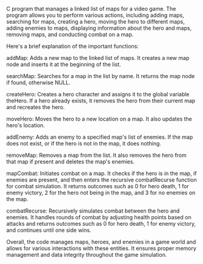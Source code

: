 C program that manages a linked list of maps for a video game. The program allows you to perform various actions, including adding maps, searching for maps, creating a hero, moving the hero to different maps, adding enemies to maps, displaying information about the hero and maps, removing maps, and conducting combat on a map.

Here's a brief explanation of the important functions:

addMap: Adds a new map to the linked list of maps. It creates a new map node and inserts it at the beginning of the list.

searchMap: Searches for a map in the list by name. It returns the map node if found, otherwise NULL.

createHero: Creates a hero character and assigns it to the global variable theHero. If a hero already exists, it removes the hero from their current map and recreates the hero.

moveHero: Moves the hero to a new location on a map. It also updates the hero's location.

addEnemy: Adds an enemy to a specified map's list of enemies. If the map does not exist, or if the hero is not in the map, it does nothing.

removeMap: Removes a map from the list. It also removes the hero from that map if present and deletes the map's enemies.

mapCombat: Initiates combat on a map. It checks if the hero is in the map, if enemies are present, and then enters the recursive combatRecurse function for combat simulation. It returns outcomes such as 0 for hero death, 1 for enemy victory, 2 for the hero not being in the map, and 3 for no enemies on the map.

combatRecurse: Recursively simulates combat between the hero and enemies. It handles rounds of combat by adjusting health points based on attacks and returns outcomes such as 0 for hero death, 1 for enemy victory, and continues until one side wins.

Overall, the code manages maps, heroes, and enemies in a game world and allows for various interactions with these entities. It ensures proper memory management and data integrity throughout the game simulation.
